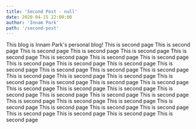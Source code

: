 ```yaml
---
title: 'Second Post - null'
date: 2020-04-15 22:00:00
author: 'Innam Park'
path: '/second-post'
---
```


This blog is Innam Park's personal blog! This is second page This is second page This is second page This is second page This is second page This is second page This is second page This is second page This is second page This is second page This is second page This is second page This is second page This is second page This is second page This is second page This is second page This is second page This is second page This is second page This is second page This is second page This is second page This is second page This is second page This is second page This is second page This is second page This is second page This is second page This is second page This is second page This is second page This is second page This is second page This is second page This is second page This is second page This is second page This is second page This is second page 